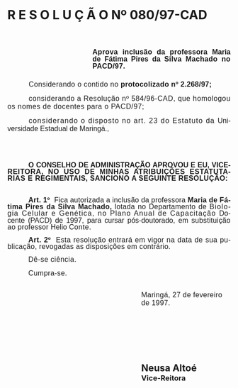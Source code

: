 <body lang=PT-BR style='tab-interval:36.0pt'>

<div class=Section1>

<p class=MsoNormal style='margin-bottom:18.0pt;text-align:justify;line-height:
12.0pt;mso-line-height-rule:exactly'><b style='mso-bidi-font-weight:normal'><span
style='font-size:12.0pt;mso-bidi-font-size:10.0pt;font-family:Arial;letter-spacing:
.3pt;mso-fareast-language:EN-US'><![if !supportEmptyParas]>&nbsp;<![endif]><o:p></o:p></span></b></p>

<h1>R E S O L U Ç Ã O Nº 080/97-CAD</h1>

<p class=MsoNormal style='margin-bottom:18.0pt;text-align:justify;line-height:
12.0pt;mso-line-height-rule:exactly'><b style='mso-bidi-font-weight:normal'><span
style='font-size:12.0pt;mso-bidi-font-size:10.0pt;font-family:Arial;letter-spacing:
.3pt;mso-fareast-language:EN-US'><![if !supportEmptyParas]>&nbsp;<![endif]><o:p></o:p></span></b></p>

<p class=MsoNormal style='margin-top:0cm;margin-right:0cm;margin-bottom:18.0pt;
margin-left:144.0pt;text-align:justify;line-height:12.0pt;mso-line-height-rule:
exactly'><b style='mso-bidi-font-weight:normal'><span style='font-size:12.0pt;
mso-bidi-font-size:10.0pt;font-family:Arial;letter-spacing:.3pt;mso-fareast-language:
EN-US'>Aprova </span></b><b style='mso-bidi-font-weight:normal'><span
style='font-size:12.0pt;mso-bidi-font-size:10.0pt;font-family:Arial;letter-spacing:
.2pt;mso-fareast-language:EN-US'>inclusão da professora </span></b><b
style='mso-bidi-font-weight:normal'><span style='font-size:12.0pt;mso-bidi-font-size:
10.0pt;font-family:Arial;mso-fareast-language:EN-US'>Maria de Fátima Pires da <span
style='letter-spacing:.3pt'>Silva Machado no PACD/97.<o:p></o:p></span></span></b></p>

<p class=MsoNormal style='text-align:justify;text-indent:36.0pt;tab-stops:7.1pt'><span
style='font-size:12.0pt;mso-bidi-font-size:10.0pt;font-family:Arial;letter-spacing:
.35pt;mso-fareast-language:EN-US'>Considerando o contido no </span><b
style='mso-bidi-font-weight:normal'><span style='font-size:12.0pt;mso-bidi-font-size:
10.0pt;font-family:Arial;letter-spacing:.25pt;mso-fareast-language:EN-US'>protocolizado
nº 2.268/97; <o:p></o:p></span></b></p>

<p class=MsoNormal style='text-align:justify;text-indent:36.0pt;tab-stops:7.1pt'><span
style='font-size:12.0pt;mso-bidi-font-size:10.0pt;font-family:Arial;letter-spacing:
.5pt;mso-fareast-language:EN-US'>considerando a Resolução nº 584/96-CAD, que
homologou os nomes de docentes para o PACD/97;<o:p></o:p></span></p>

<p class=MsoNormal style='text-align:justify;text-indent:36.0pt'><span
style='font-size:12.0pt;mso-bidi-font-size:10.0pt;font-family:Arial;letter-spacing:
1.0pt;mso-fareast-language:EN-US'>considerando o disposto no art. 23 do
Estatuto da </span><span style='font-size:12.0pt;mso-bidi-font-size:10.0pt;
font-family:Arial;mso-fareast-language:EN-US'>Universidade Estadual de
Maringá.,<o:p></o:p></span></p>

<p class=MsoNormal style='margin-top:48.6pt;text-align:justify;text-indent:
35.45pt;line-height:11.4pt;mso-line-height-rule:exactly'><b style='mso-bidi-font-weight:
normal'><span style='font-size:12.0pt;mso-bidi-font-size:10.0pt;font-family:
Arial;mso-fareast-language:EN-US'>O CONSELHO DE ADMINISTRAÇÃO APROVOU E EU,
VICE-<span style='letter-spacing:.5pt'>REITORA, NO USO DE MINHAS ATRIBUIÇÕES
ESTATUTARIAS E </span><span style='letter-spacing:.3pt'>REGIMENTAIS, SANCIONO A
SEGUINTE RESOLUÇÃO:<o:p></o:p></span></span></b></p>

<p class=MsoNormal style='margin-top:25.2pt;text-align:justify;text-indent:
35.45pt;line-height:11.4pt;mso-line-height-rule:exactly'><b style='mso-bidi-font-weight:
normal'><span style='font-size:12.0pt;mso-bidi-font-size:10.0pt;font-family:
Arial;letter-spacing:.2pt;mso-fareast-language:EN-US'>Art. 1º </span></b><b
style='mso-bidi-font-weight:normal'><span style='font-size:12.0pt;mso-bidi-font-size:
10.0pt;font-family:Arial;letter-spacing:.3pt;mso-fareast-language:EN-US'><span
style="mso-spacerun: yes"> </span></span></b><span style='font-size:12.0pt;
mso-bidi-font-size:10.0pt;font-family:Arial;letter-spacing:.15pt;mso-fareast-language:
EN-US'>Fica autorizada a inclusão da professora </span><b style='mso-bidi-font-weight:
normal'><span style='font-size:12.0pt;mso-bidi-font-size:10.0pt;font-family:
Arial;letter-spacing:.2pt;mso-fareast-language:EN-US'>Maria </span></b><b
style='mso-bidi-font-weight:normal'><span style='font-size:12.0pt;mso-bidi-font-size:
10.0pt;font-family:Arial;letter-spacing:.25pt;mso-fareast-language:EN-US'>de
Fátima Pires da Silva Machado, </span></b><span style='font-size:12.0pt;
mso-bidi-font-size:10.0pt;font-family:Arial;letter-spacing:.25pt;mso-fareast-language:
EN-US'>lotada no Departamento de </span><span style='font-size:12.0pt;
mso-bidi-font-size:10.0pt;font-family:Arial;letter-spacing:1.0pt;mso-fareast-language:
EN-US'>Biologia Celular e Genética, no Plano Anual de Capacitação </span><span
style='font-size:12.0pt;mso-bidi-font-size:10.0pt;font-family:Arial;mso-fareast-language:
EN-US'>Docente (PACD) de 1997, para cursar pós-doutorado, em <span
style='letter-spacing:.25pt'>substituição ao professor </span><span
style='letter-spacing:.05pt'>Helio </span><span style='letter-spacing:.4pt'>Conte.<o:p></o:p></span></span></p>

<p class=MsoNormal style='text-align:justify;text-indent:35.45pt;line-height:
11.4pt;mso-line-height-rule:exactly'><b><span style='font-size:12.0pt;
mso-bidi-font-size:10.0pt;font-family:Arial;letter-spacing:.35pt;mso-fareast-language:
EN-US'>Art. 2º </span></b><span style='font-size:12.0pt;mso-bidi-font-size:
10.0pt;font-family:Arial;letter-spacing:.35pt;mso-fareast-language:EN-US'><span
style="mso-spacerun: yes"> </span>Esta resolução entrará em vigor na data de
sua </span><span style='font-size:12.0pt;mso-bidi-font-size:10.0pt;font-family:
Arial;letter-spacing:.3pt;mso-fareast-language:EN-US'>publicação, revogadas as
disposições em contrário. <o:p></o:p></span></p>

<p class=MsoNormal style='text-align:justify;text-indent:35.45pt;line-height:
11.4pt;mso-line-height-rule:exactly'><span style='font-size:12.0pt;mso-bidi-font-size:
10.0pt;font-family:Arial;letter-spacing:.4pt;mso-fareast-language:EN-US'>Dê-se
ciência.<o:p></o:p></span></p>

<p class=Style1 style='margin-left:0cm;text-align:justify;text-indent:35.45pt'><span
style='font-size:12.0pt;mso-bidi-font-size:10.0pt;font-family:Arial;letter-spacing:
.3pt;mso-fareast-language:EN-US'>Cumpra-se.<o:p></o:p></span></p>

<p class=MsoNormal style='margin-top:23.4pt;margin-right:0cm;margin-bottom:
0cm;margin-left:8.0cm;margin-bottom:.0001pt'><span style='font-size:12.0pt;
mso-bidi-font-size:10.0pt;font-family:Arial;letter-spacing:.3pt;mso-fareast-language:
EN-US'>Maringá, 27 de fevereiro de 1997.<o:p></o:p></span></p>

<h2 style='margin-top:0cm;margin-right:0cm;margin-bottom:0cm;margin-left:8.0cm;
margin-bottom:.0001pt;text-indent:0cm;line-height:normal'><![if !supportEmptyParas]>&nbsp;<![endif]><o:p></o:p></h2>

<h2 style='margin-top:0cm;margin-right:0cm;margin-bottom:0cm;margin-left:8.0cm;
margin-bottom:.0001pt;text-indent:0cm;line-height:normal'><![if !supportEmptyParas]>&nbsp;<![endif]><o:p></o:p></h2>

<h2 style='margin-top:0cm;margin-right:0cm;margin-bottom:0cm;margin-left:8.0cm;
margin-bottom:.0001pt;text-indent:0cm;line-height:normal'><![if !supportEmptyParas]>&nbsp;<![endif]><o:p></o:p></h2>

<h2 style='margin-top:0cm;margin-right:0cm;margin-bottom:0cm;margin-left:8.0cm;
margin-bottom:.0001pt;text-indent:0cm;line-height:normal'><![if !supportEmptyParas]>&nbsp;<![endif]><o:p></o:p></h2>

<h2 style='margin-top:0cm;margin-right:0cm;margin-bottom:0cm;margin-left:8.0cm;
margin-bottom:.0001pt;text-indent:0cm;line-height:normal'><![if !supportEmptyParas]>&nbsp;<![endif]><o:p></o:p></h2>

<h2 style='margin-top:0cm;margin-right:0cm;margin-bottom:0cm;margin-left:8.0cm;
margin-bottom:.0001pt;text-indent:0cm;line-height:normal'>Neusa Altoé</h2>

<h3 style='margin-top:0cm;margin-right:0cm;margin-bottom:0cm;margin-left:8.0cm;
margin-bottom:.0001pt;text-indent:0cm;line-height:normal'>Vice-Reitora</h3>

</div>

</body>
